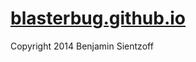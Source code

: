 [blasterbug.github.io](http://blasterbug.github.io/ "blasterbug's gh page")
====================


Copyright 2014 Benjamin Sientzoff

